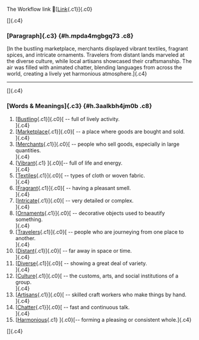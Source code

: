 The Workflow link
👏[[Link](https://www.google.com/url?q=http://www.google.com&sa=D&source=editors&ust=1757349733455126&usg=AOvVaw36QnAKCNuUH-Se92a25Drc){.c1}]{.c0}

[]{.c4}

### [Paragraph]{.c3} {#h.mpda4mgbgq73 .c8}

[In the bustling marketplace, merchants displayed vibrant textiles,
fragrant spices, and intricate ornaments. Travelers from distant lands
marveled at the diverse culture, while local artisans showcased their
craftsmanship. The air was filled with animated chatter, blending
languages from across the world, creating a lively yet harmonious
atmosphere.]{.c4}

------------------------------------------------------------------------

[]{.c4}

### [Words & Meanings]{.c3} {#h.3aalkbh4jm0b .c8}

1.  [[Bustling](https://www.google.com/url?q=http://www.google.com&sa=D&source=editors&ust=1757349733456552&usg=AOvVaw2FtJ024RlwV2Lm5yOWhJCH){.c1}]{.c0}[ --
    full of lively activity.\
    ]{.c4}
2.  [[Marketplace](https://www.google.com/url?q=http://www.google.com&sa=D&source=editors&ust=1757349733456936&usg=AOvVaw2eSXGZVgTyljB1SUikDrub){.c1}]{.c0}[ --
    a place where goods are bought and sold.\
    ]{.c4}
3.  [[Merchants](https://www.google.com/url?q=http://www.google.com&sa=D&source=editors&ust=1757349733457192&usg=AOvVaw36OMzWxsTN-NQ-3ylZrHps){.c1}]{.c0}[ --
    people who sell goods, especially in large quantities.\
    ]{.c4}
4.  [[Vibrant](https://www.google.com/url?q=http://www.google.com&sa=D&source=editors&ust=1757349733457474&usg=AOvVaw3OxHgBDpObv7JOUU_fmM8V){.c1}
    ]{.c0}[-- full of life and energy.\
    ]{.c4}
5.  [[Textiles](https://www.google.com/url?q=http://www.google.com&sa=D&source=editors&ust=1757349733457684&usg=AOvVaw243KJuFMe_YPd1vLe0qGN3){.c1}]{.c0}[ --
    types of cloth or woven fabric.\
    ]{.c4}
6.  [[Fragrant](https://www.google.com/url?q=http://www.google.com&sa=D&source=editors&ust=1757349733457897&usg=AOvVaw2nPbXfYWm_DX8SvCuNBP6R){.c1}]{.c0}[ --
    having a pleasant smell.\
    ]{.c4}
7.  [[Intricate](https://www.google.com/url?q=http://www.google.com&sa=D&source=editors&ust=1757349733458057&usg=AOvVaw15WPpdwR63BbstgO7UDTVx){.c1}]{.c0}[ --
    very detailed or complex.\
    ]{.c4}
8.  [[Ornaments](https://www.google.com/url?q=http://www.google.com&sa=D&source=editors&ust=1757349733458226&usg=AOvVaw2B63dWUgJ48HznPch6BTb8){.c1}]{.c0}[ --
    decorative objects used to beautify something.\
    ]{.c4}
9.  [[Travelers](https://www.google.com/url?q=http://www.google.com&sa=D&source=editors&ust=1757349733458436&usg=AOvVaw1xTsK2lg_b0Rqq0QS3Amsx){.c1}]{.c0}[ --
    people who are journeying from one place to another.\
    ]{.c4}
10. [[Distant](https://www.google.com/url?q=http://www.google.com&sa=D&source=editors&ust=1757349733458650&usg=AOvVaw0CAK9FaBV7TpfJ772bkIIE){.c1}]{.c0}[ --
    far away in space or time.\
    ]{.c4}
11. [[Diverse](https://www.google.com/url?q=http://www.google.com&sa=D&source=editors&ust=1757349733458816&usg=AOvVaw2MHZSznYqPPf1lvTRQGo5P){.c1}]{.c0}[ --
    showing a great deal of variety.\
    ]{.c4}
12. [[Culture](https://www.google.com/url?q=http://www.google.com&sa=D&source=editors&ust=1757349733458995&usg=AOvVaw2FCzKh4HyxB0YKeVEKFUvd){.c1}]{.c0}[ --
    the customs, arts, and social institutions of a group.\
    ]{.c4}
13. [[Artisans](https://www.google.com/url?q=http://www.google.com&sa=D&source=editors&ust=1757349733459241&usg=AOvVaw2zdZP2-TjolvsAqDIWifZy){.c1}]{.c0}[ --
    skilled craft workers who make things by hand.\
    ]{.c4}
14. [[Chatter](https://www.google.com/url?q=http://www.google.com&sa=D&source=editors&ust=1757349733459448&usg=AOvVaw35wHVf2DJGpXKQah-JW5Ku){.c1}]{.c0}[ --
    fast and continuous talk.\
    ]{.c4}
15. [[Harmonious](https://www.google.com/url?q=http://www.google.com&sa=D&source=editors&ust=1757349733459615&usg=AOvVaw0F6jej0wcpOXTZ63leZnWE){.c1}
    ]{.c0}[-- forming a pleasing or consistent whole.]{.c4}

[]{.c4}
